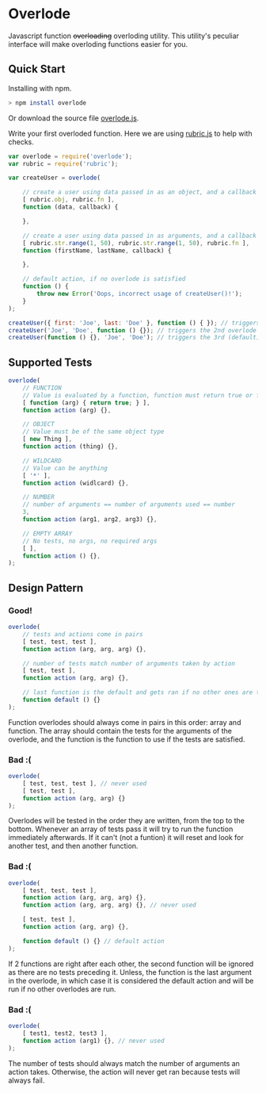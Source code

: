 # Overlode

Javascript function ~~overloading~~ overloding utility. This utility's peculiar interface will make overloding functions easier for you.

## Quick Start

Installing with npm.

```bash
> npm install overlode
```

Or download the source file [overlode.js](https://raw.githubusercontent.com/jinger89/overlode/master/overlode.js).

Write your first overloded function. Here we are using [rubric.js](https://github.com/jinger89/rubric) to help with checks.

```javascript
var overlode = require('overlode');
var rubric = require('rubric');

var createUser = overlode(

    // create a user using data passed in as an object, and a callback function
    [ rubric.obj, rubric.fn ],
    function (data, callback) {

    },

    // create a user using data passed in as arguments, and a callback function
    [ rubric.str.range(1, 50), rubric.str.range(1, 50), rubric.fn ],
    function (firstName, lastName, callback) {

    },

    // default action, if no overlode is satisfied
    function () {
        throw new Error('Oops, incorrect usage of createUser()!');
    }
);

createUser({ first: 'Joe', last: 'Doe' }, function () { }); // triggers the 1st overlode
createUser('Joe', 'Doe', function () {}); // triggers the 2nd overlode
createUser(function () {}, 'Joe', 'Doe'); // triggers the 3rd (default) overlode
```

## Supported Tests

```javascript
overlode(
    // FUNCTION
    // Value is evaluated by a function, function must return true or false
    [ function (arg) { return true; } ],
    function action (arg) {},

    // OBJECT
    // Value must be of the same object type
    [ new Thing ],
    function action (thing) {},

    // WILDCARD
    // Value can be anything
    [ '*' ],
    function action (widlcard) {},

    // NUMBER
    // number of arguments == number of arguments used == number
    3,
    function action (arg1, arg2, arg3) {},

    // EMPTY ARRAY
    // No tests, no args, no required args
    [ ],
    function action () {},
);
```

## Design Pattern

### Good!

```javascript
overlode(
    // tests and actions come in pairs
    [ test, test, test ],
    function action (arg, arg, arg) {},

    // number of tests match number of arguments taken by action
    [ test, test ],
    function action (arg, arg) {},

    // last function is the default and gets ran if no other ones are triggered
    function default () {}
);
```

Function overlodes should always come in pairs in this order: array and function. The array should contain the tests for the arguments of the overlode, and the function is the function to use if the tests are satisfied.

### Bad :(

```javascript
overlode(
    [ test, test, test ], // never used
    [ test, test ],
    function action (arg, arg) {}
);
```

Overlodes will be tested in the order they are written, from the top to the bottom. Whenever an array of tests pass it will try to run the function immediately afterwards. If it can't (not a funtion) it will reset and look for another test, and then another function.

### Bad :(

```javascript
overlode(
    [ test, test, test ],
    function action (arg, arg, arg) {},
    function action (arg, arg, arg) {}, // never used

    [ test, test ],
    function action (arg, arg) {},

    function default () {} // default action
);
```

If 2 functions are right after each other, the second function will be ignored as there are no tests preceding it. Unless, the function is the last argument in the overlode, in which case it is considered the default action and will be run if no other overlodes are run.

### Bad :(

```javascript
overlode(
    [ test1, test2, test3 ],
    function action (arg1) {}, // never used
);
```

The number of tests should always match the number of arguments an action takes. Otherwise, the action will never get ran because tests will always fail.
